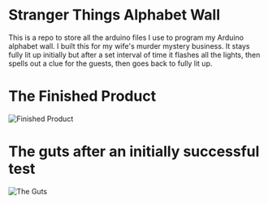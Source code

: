 # Stranger Things Alphabet Wall

This is a repo to store all the arduino files I use to program my Arduino alphabet wall.  I built this for my wife's murder mystery business.  It stays fully lit up initially but after a set interval of time it flashes all the lights, then spells out a clue for the guests, then goes back to fully lit up.

# The Finished Product
![Finished Product](https://imgur.com/vVQrdhh.jpg)

# The guts after an initially successful test
![The Guts](https://imgur.com/fjbwYNg.jpg)

